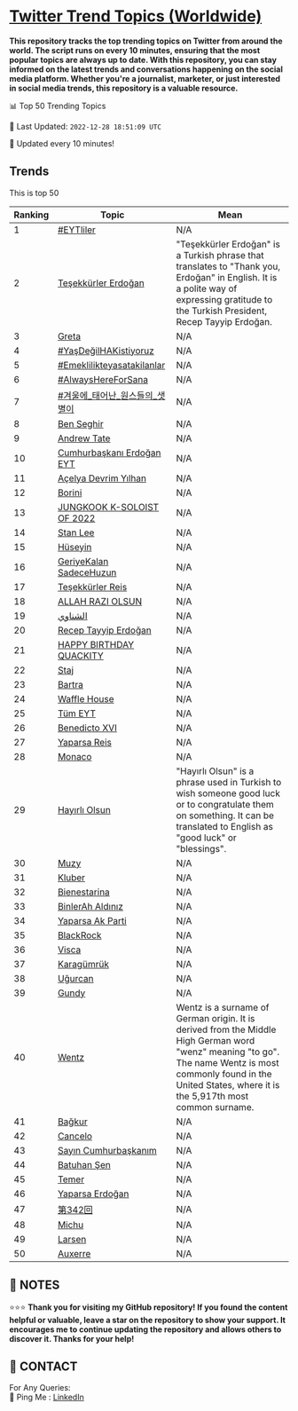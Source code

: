 [Twitter Trend Topics (Worldwide)](https://github.com/ErcinDedeoglu/Twitter-Trend-Topics)
==========

**This repository tracks the top trending topics on Twitter from around the world. 
The script runs on every 10 minutes, ensuring that the most popular topics are always up to date. 
With this repository, you can stay informed on the latest trends and conversations happening on the social media platform. 
Whether you're a journalist, marketer, or just interested in social media trends, this repository is a valuable resource.**


📊 Top 50 Trending Topics

📆 Last Updated: `2022-12-28 18:51:09 UTC`

🔧 Updated every 10 minutes!


## Trends

This is top 50

| Ranking | Topic | Mean |
| ------- | ------------ | ------------ |
| 1 | [#EYTliler](http://twitter.com/search?q=%23EYTliler) | N/A |
| 2 | [Teşekkürler Erdoğan](http://twitter.com/search?q=Te%c5%9fekk%c3%bcrler+Erdo%c4%9fan) | "Teşekkürler Erdoğan" is a Turkish phrase that translates to "Thank you, Erdoğan" in English. It is a polite way of expressing gratitude to the Turkish President, Recep Tayyip Erdoğan. |
| 3 | [Greta](http://twitter.com/search?q=Greta) | N/A |
| 4 | [#YaşDeğilHAKistiyoruz](http://twitter.com/search?q=%23Ya%c5%9fDe%c4%9filHAKistiyoruz) | N/A |
| 5 | [#Emeklilikteyasatakilanlar](http://twitter.com/search?q=%23Emeklilikteyasatakilanlar) | N/A |
| 6 | [#AlwaysHereForSana](http://twitter.com/search?q=%23AlwaysHereForSana) | N/A |
| 7 | [#겨울에_태어난_원스들의_샛별이](http://twitter.com/search?q=%23%ea%b2%a8%ec%9a%b8%ec%97%90_%ed%83%9c%ec%96%b4%eb%82%9c_%ec%9b%90%ec%8a%a4%eb%93%a4%ec%9d%98_%ec%83%9b%eb%b3%84%ec%9d%b4) | N/A |
| 8 | [Ben Seghir](http://twitter.com/search?q=Ben+Seghir) | N/A |
| 9 | [Andrew Tate](http://twitter.com/search?q=Andrew+Tate) | N/A |
| 10 | [Cumhurbaşkanı Erdoğan EYT](http://twitter.com/search?q=Cumhurba%c5%9fkan%c4%b1+Erdo%c4%9fan+EYT) | N/A |
| 11 | [Açelya Devrim Yılhan](http://twitter.com/search?q=A%c3%a7elya+Devrim+Y%c4%b1lhan) | N/A |
| 12 | [Borini](http://twitter.com/search?q=Borini) | N/A |
| 13 | [JUNGKOOK K-SOLOIST OF 2022](http://twitter.com/search?q=JUNGKOOK+K-SOLOIST+OF+2022) | N/A |
| 14 | [Stan Lee](http://twitter.com/search?q=Stan+Lee) | N/A |
| 15 | [Hüseyin](http://twitter.com/search?q=H%c3%bcseyin) | N/A |
| 16 | [GeriyeKalan SadeceHuzun](http://twitter.com/search?q=GeriyeKalan+SadeceHuzun) | N/A |
| 17 | [Teşekkürler Reis](http://twitter.com/search?q=Te%c5%9fekk%c3%bcrler+Reis) | N/A |
| 18 | [ALLAH RAZI OLSUN](http://twitter.com/search?q=ALLAH+RAZI+OLSUN) | N/A |
| 19 | [الشناوي](http://twitter.com/search?q=%d8%a7%d9%84%d8%b4%d9%86%d8%a7%d9%88%d9%8a) | N/A |
| 20 | [Recep Tayyip Erdoğan](http://twitter.com/search?q=Recep+Tayyip+Erdo%c4%9fan) | N/A |
| 21 | [HAPPY BIRTHDAY QUACKITY](http://twitter.com/search?q=HAPPY+BIRTHDAY+QUACKITY) | N/A |
| 22 | [Staj](http://twitter.com/search?q=Staj) | N/A |
| 23 | [Bartra](http://twitter.com/search?q=Bartra) | N/A |
| 24 | [Waffle House](http://twitter.com/search?q=Waffle+House) | N/A |
| 25 | [Tüm EYT](http://twitter.com/search?q=T%c3%bcm+EYT) | N/A |
| 26 | [Benedicto XVI](http://twitter.com/search?q=Benedicto+XVI) | N/A |
| 27 | [Yaparsa Reis](http://twitter.com/search?q=Yaparsa+Reis) | N/A |
| 28 | [Monaco](http://twitter.com/search?q=Monaco) | N/A |
| 29 | [Hayırlı Olsun](http://twitter.com/search?q=Hay%c4%b1rl%c4%b1+Olsun) | "Hayırlı Olsun" is a phrase used in Turkish to wish someone good luck or to congratulate them on something. It can be translated to English as "good luck" or "blessings". |
| 30 | [Muzy](http://twitter.com/search?q=Muzy) | N/A |
| 31 | [Kluber](http://twitter.com/search?q=Kluber) | N/A |
| 32 | [Bienestarina](http://twitter.com/search?q=Bienestarina) | N/A |
| 33 | [BinlerAh Aldınız](http://twitter.com/search?q=BinlerAh+Ald%c4%b1n%c4%b1z) | N/A |
| 34 | [Yaparsa Ak Parti](http://twitter.com/search?q=Yaparsa+Ak+Parti) | N/A |
| 35 | [BlackRock](http://twitter.com/search?q=BlackRock) | N/A |
| 36 | [Visca](http://twitter.com/search?q=Visca) | N/A |
| 37 | [Karagümrük](http://twitter.com/search?q=Karag%c3%bcmr%c3%bck) | N/A |
| 38 | [Uğurcan](http://twitter.com/search?q=U%c4%9furcan) | N/A |
| 39 | [Gundy](http://twitter.com/search?q=Gundy) | N/A |
| 40 | [Wentz](http://twitter.com/search?q=Wentz) | Wentz is a surname of German origin. It is derived from the Middle High German word "wenz" meaning "to go". The name Wentz is most commonly found in the United States, where it is the 5,917th most common surname. |
| 41 | [Bağkur](http://twitter.com/search?q=Ba%c4%9fkur) | N/A |
| 42 | [Cancelo](http://twitter.com/search?q=Cancelo) | N/A |
| 43 | [Sayın Cumhurbaşkanım](http://twitter.com/search?q=Say%c4%b1n+Cumhurba%c5%9fkan%c4%b1m) | N/A |
| 44 | [Batuhan Şen](http://twitter.com/search?q=Batuhan+%c5%9een) | N/A |
| 45 | [Temer](http://twitter.com/search?q=Temer) | N/A |
| 46 | [Yaparsa Erdoğan](http://twitter.com/search?q=Yaparsa+Erdo%c4%9fan) | N/A |
| 47 | [第342回](http://twitter.com/search?q=%e7%ac%ac342%e5%9b%9e) | N/A |
| 48 | [Michu](http://twitter.com/search?q=Michu) | N/A |
| 49 | [Larsen](http://twitter.com/search?q=Larsen) | N/A |
| 50 | [Auxerre](http://twitter.com/search?q=Auxerre) | N/A |




## 📝 NOTES

⭐⭐⭐ **Thank you for visiting my GitHub repository! If you found the content helpful or valuable, leave a star on the repository to show your support. It encourages me to continue updating the repository and allows others to discover it. Thanks for your help!**

## 📨 CONTACT

 For Any Queries:  
            🏓 Ping Me : [LinkedIn](https://www.linkedin.com/in/ercindedeoglu/)